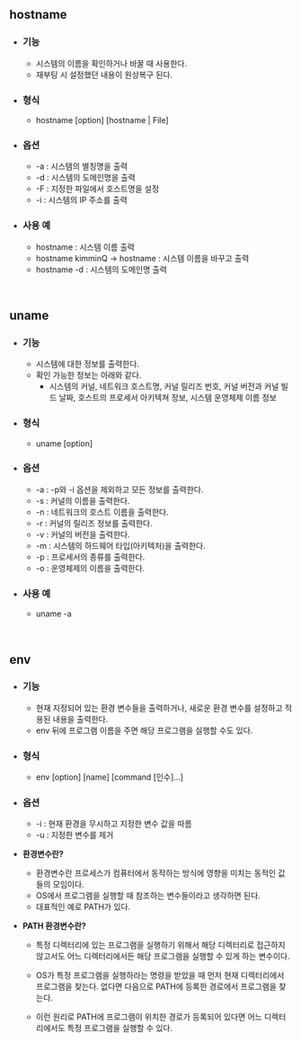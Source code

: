 ## hostname

  - ### 기능
    - 시스템의 이름을 확인하거나 바꿀 때 사용한다.
    - 재부팅 시 설정했던 내용이 원상복구 된다.
  - ### 형식
    - hostname [option] [hostname | File]
  - ### 옵션
    - -a : 시스템의 별칭명을 출력
    - -d : 시스템의 도메인명을 출력
    - -F : 지정한 파일에서 호스트명을 설정
    - -i : 시스템의 IP 주소를 출력
  - ### 사용 예
    - hostname : 시스템 이름 출력
    - hostname kimminQ -> hostname : 시스템 이름을 바꾸고 출력
    - hostname -d : 시스템의 도메인명 출력

<br>

## uname

  - ### 기능
    - 시스템에 대한 정보를 출력한다.
    - 확인 가능한 정보는 아래와 같다.
      - 시스템의 커널, 네트워크 호스트명, 커널 릴리즈 번호, 커널 버전과 커널 빌드 날짜, 호스트의 프로세서 아키텍쳐 정보, 시스템 운영체제 이름 정보
  - ### 형식
    - uname [option]
  - ### 옵션
    - -a : -p와 -i 옵션을 제외하고 모든 정보를 출력한다.
    - -s : 커널의 이름을 출력한다.
    - -n : 네트워크의 호스트 이름을 출력한다.
    - -r : 커널의 릴리즈 정보를 출력한다.
    - -v : 커널의 버전을 출력한다.
    - -m : 시스템의 하드웨어 타입(아키텍처)을 출력한다. 
    - -p : 프로세서의 종류를 출력한다.
    - -o : 운영체제의 이름을 출력한다. 
  - ### 사용 예
    - uname -a

<br>

## env

  - ### 기능
    - 현재 지정되어 있는 환경 변수들을 출력하거나, 새로운 환경 변수를 설정하고 적용된 내용을 출력한다.
    - env 뒤에 프로그램 이름을 주면 해당 프로그램을 실행할 수도 있다.
  - ### 형식
    - env [option] [name] [command [인수]...]
  - ### 옵션
    - -i : 현재 환경을 무시하고 지정한 변수 값을 따름
    - -u : 지정한 변수를 제거

  - **환경변수란?**
    - 환경변수란 프로세스가 컴퓨터에서 동작하는 방식에 영향을 미치는 동적인 값들의 모임이다.
    - OS에서 프로그램을 실행할 때 참조하는 변수들이라고 생각하면 된다. 
    - 대표적인 예로 PATH가 있다.

  - **PATH 환경변수란?**
    - 특정 디렉터리에 있는 프로그램을 실행하기 위해서 해당 디렉터리로 접근하지 않고서도 어느 디렉터리에서든 해당 프로그램을 실행할 수 있게 하는 변수이다. 
     
    - OS가 특정 프로그램을 실행하라는 명령을 받았을 때 먼저 현재 디렉터리에서 프로그램을 찾는다. 없다면 다음으로 PATH에 등록한 경로에서 프로그램을 찾는다. 
    - 이런 원리로 PATH에 프로그램이 위치한 경로가 등록되어 있다면 어느 디렉터리에서도 특정 프로그램을 실행할 수 있다.